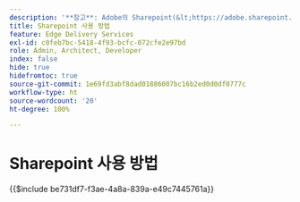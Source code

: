 ```yaml
---
description: '**참고**: Adobe의 Sharepoint(&lt;https://adobe.sharepoint.com&gt;)를 사용하는 프로젝트의 경우, 여기에서 계속하십시오.'
title: Sharepoint 사용 방법
feature: Edge Delivery Services
exl-id: c0feb7bc-5418-4f93-bcfc-072cfe2e97bd
role: Admin, Architect, Developer
index: false
hide: true
hidefromtoc: true
source-git-commit: 1e69fd3abf8dad01886007bc16b2ed0d0df0777c
workflow-type: ht
source-wordcount: '20'
ht-degree: 100%

---
```


# Sharepoint 사용 방법

{{$include be731df7-f3ae-4a8a-839a-e49c7445761a}}

